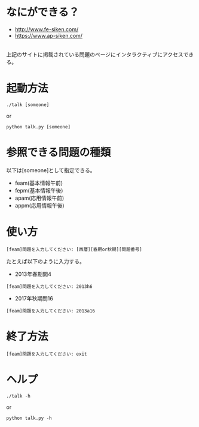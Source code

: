 # なにができる？
* http://www.fe-siken.com/
* https://www.ap-siken.com/
<br>
上記のサイトに掲載されている問題のページにインタラクティブにアクセスできる。

# 起動方法
```
./talk [someone]
```
or
```
python talk.py [someone]
```

# 参照できる問題の種類
以下は[someone]として指定できる。
* feam(基本情報午前)
* fepm(基本情報午後)
* apam(応用情報午前)
* appm(応用情報午後)

# 使い方
```
[feam]問題を入力してください: [西暦][春期or秋期][問題番号]
```
たとえば以下のように入力する。

* 2013年春期問4
```
[feam]問題を入力してください: 2013h6
```

* 2017年秋期問16
```
[feam]問題を入力してください: 2013a16
```

# 終了方法
```
[feam]問題を入力してください: exit
```

# ヘルプ
```
./talk -h
```
or
```
python talk.py -h
```
